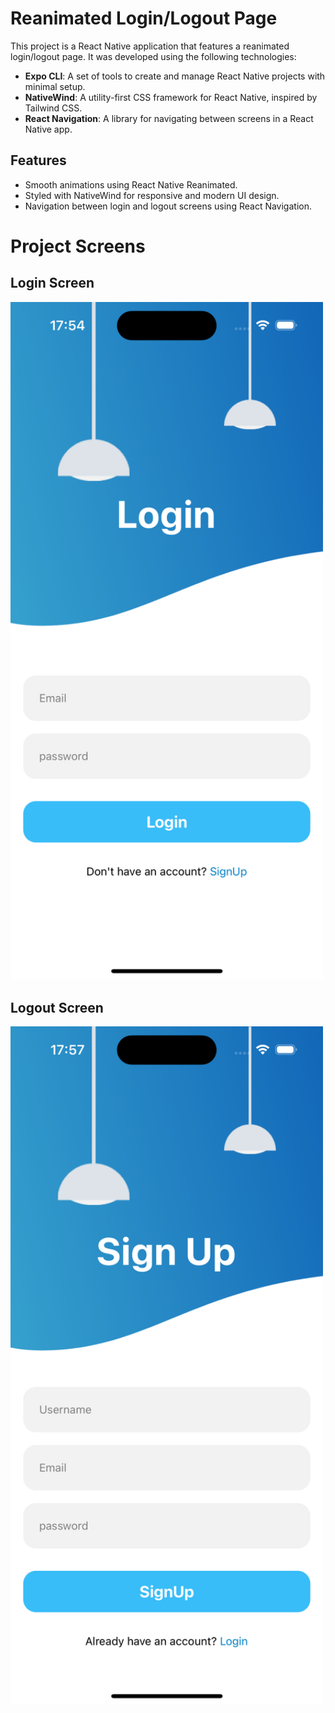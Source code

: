  # Reanimated Login/Logout Page

This project is a React Native application that features a reanimated login/logout page. It was developed using the following technologies:

- **Expo CLI**: A set of tools to create and manage React Native projects with minimal setup.
- **NativeWind**: A utility-first CSS framework for React Native, inspired by Tailwind CSS.
- **React Navigation**: A library for navigating between screens in a React Native app.

## Features

- Smooth animations using React Native Reanimated.
- Styled with NativeWind for responsive and modern UI design.
- Navigation between login and logout screens using React Navigation.

# Project Screens

## Login Screen
<img src="./Assets/images/login.png" alt="Login Screen" width="500" height="auto">

## Logout Screen
<img src="./Assets/images/signup.png" alt="Logout Screen" width="500" height="auto">
